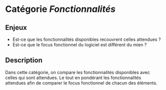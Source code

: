 # Catégorie *Fonctionnalités*

## Enjeux 

- Est-ce que les fonctionnalités disponibles recouvrent celles attendues ?
- Est-ce que le focus fonctionnel du logiciel est différent du mien ?
	
## Description

Dans cette catégorie, on compare les fonctionnalités disponibles avec celles qui sont attendues.
Le tout en pondérant les fonctionnalités attendues afin de comparer le focus fonctionnel de chacun des éléments. 
